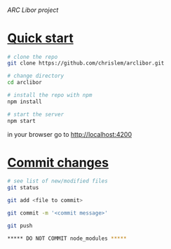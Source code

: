 ###### ARC Libor project

# [Quick start](#quick-start)

```bash
# clone the repo
git clone https://github.com/chrislem/arclibor.git

# change directory
cd arclibor

# install the repo with npm
npm install

# start the server
npm start

```
in your browser go to [http://localhost:4200](http://localhost:4200) 


# [Commit changes](#commit-changes)

```bash
# see list of new/modified files
git status 

git add <file to commit>

git commit -m '<commit message>'

git push

***** DO NOT COMMIT node_modules *****
```

